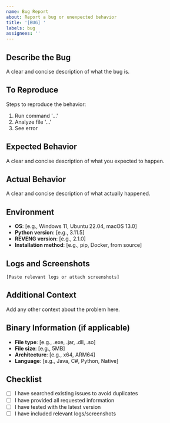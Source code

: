 ```yaml
---
name: Bug Report
about: Report a bug or unexpected behavior
title: '[BUG] '
labels: bug
assignees: ''
---
```


## Describe the Bug
A clear and concise description of what the bug is.

## To Reproduce
Steps to reproduce the behavior:
1. Run command '...'
2. Analyze file '...'
3. See error

## Expected Behavior
A clear and concise description of what you expected to happen.

## Actual Behavior
A clear and concise description of what actually happened.

## Environment
- **OS**: [e.g., Windows 11, Ubuntu 22.04, macOS 13.0]
- **Python version**: [e.g., 3.11.5]
- **REVENG version**: [e.g., 2.1.0]
- **Installation method**: [e.g., pip, Docker, from source]

## Logs and Screenshots
```
[Paste relevant logs or attach screenshots]
```

## Additional Context
Add any other context about the problem here.

## Binary Information (if applicable)
- **File type**: [e.g., .exe, .jar, .dll, .so]
- **File size**: [e.g., 5MB]
- **Architecture**: [e.g., x64, ARM64]
- **Language**: [e.g., Java, C#, Python, Native]

## Checklist
- [ ] I have searched existing issues to avoid duplicates
- [ ] I have provided all requested information
- [ ] I have tested with the latest version
- [ ] I have included relevant logs/screenshots
